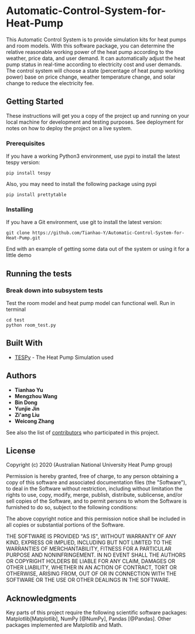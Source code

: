 # Automatic-Control-System-for-Heat-Pump

This Automatic Control System is to provide simulation kits for heat pumps and room models. With this software package, you can determine the relative reasonable working power of the heat pump according to the weather, price data, and user demand. It can automatically adjust the heat pump status in real-time according to electricity cost and user demands. The control system will choose a state (percentage of heat pump working power) base on price change, weather temperature change, and solar change to reduce the electricity fee. 

## Getting Started

These instructions will get you a copy of the project up and running on your local machine for development and testing purposes. See deployment for notes on how to deploy the project on a live system.

### Prerequisites

If you have a working Python3 environment, use pypi to install the latest tespy version:

```
pip install tespy
```

Also, you may need to install the following package using pypi

```
pip install prettytable
```

### Installing

If you have a Git environment, use git to install the latest version:

```
git clone https://github.com/Tianhao-Y/Automatic-Control-System-for-Heat-Pump.git
```

End with an example of getting some data out of the system or using it for a little demo

## Running the tests

### Break down into subsystem tests

Test the room model and heat pump model can functional well. Run in terminal

```
cd test
python room_test.py
```

## Built With

* [TESPy](https://github.com/oemof/tespy) - The Heat Pump Simulation used

## Authors

* **Tianhao Yu** 
* **Mengzhou Wang** 
* **Bin Dong** 
* **Yunjie Jin** 
* **Zi'ang Liu** 
* **Weicong Zhang**

See also the list of [contributors](https://github.com/Tianhao-Y/Automatic-Control-System-for-Heat-Pump/graphs/contributors) who participated in this project.

## License
Copyright (c) 2020 (Australian National University Heat Pump group)

Permission is hereby granted, free of charge, to any person obtaining a copy of this software and associated documentation files (the "Software"), to deal in the Software without restriction, including without limitation the rights to use, copy, modify, merge, publish, distribute, sublicense, and/or sell copies of the Software, and to permit persons to whom the Software is furnished to do so, subject to the following conditions:

The above copyright notice and this permission notice shall be included in all copies or substantial portions of the Software.

THE SOFTWARE IS PROVIDED "AS IS", WITHOUT WARRANTY OF ANY KIND, EXPRESS OR IMPLIED, INCLUDING BUT NOT LIMITED TO THE WARRANTIES OF MERCHANTABILITY, FITNESS FOR A PARTICULAR PURPOSE AND NONINFRINGEMENT. IN NO EVENT SHALL THE AUTHORS OR COPYRIGHT HOLDERS BE LIABLE FOR ANY CLAIM, DAMAGES OR OTHER LIABILITY, WHETHER IN AN ACTION OF CONTRACT, TORT OR OTHERWISE, ARISING FROM, OUT OF OR IN CONNECTION WITH THE SOFTWARE OR THE USE OR OTHER DEALINGS IN THE SOFTWARE.

## Acknowledgments

Key parts of this project require the following scientific software packages: Matplotlib[Matplotlib], NumPy [@NumPy], Pandas [@Pandas]. Other packages implemented are Matplotlib and Math.


